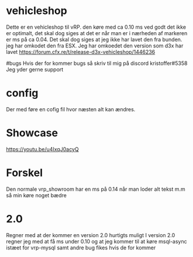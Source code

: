 # vehicleshop
Dette er en vehicleshop til vRP. den køre med ca 0.10 ms ved godt det ikke er optimalt, det skal dog siges at det er når man er i nærheden af markeren er ms på ca 0.04.
Det skal dog siges at jeg ikke har lavet den fra bunden. jeg har omkodet den fra ESX. Jeg har omkoedet den version som d3x har lavet https://forum.cfx.re/t/release-d3x-vehicleshop/1446236

#bugs
Hvis der for kommer bugs så skriv til mig på discord kristoffer#5358 Jeg yder gerne support

# config
Der med føre en cofig fil hvor næsten alt kan ændres. 

# Showcase
https://youtu.be/u4IxqJ0acyQ


# Forskel
Den normale vrp_showroom har en ms på  0.14 når man loder alt tekst m.m så min køre noget bædre 


# 2.0
Regner med at der kommer en version 2.0 hurtigts muligt 
I version 2.0 regner jeg med at få ms under 0.10 
og at jeg kommer til at køre msql-async istæet for vrp-mysql
samt andre bug fikes hvis de for kommer 
